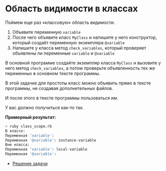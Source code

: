 # Область видимости в классах 

Поймем еще раз «классовую» область видимости. 

1. Объявите переменную `variable`
1. После чего объявите класс `MyClass` и напишите у него конструктор, который создаёт переменную экземпляра `@variable`
1. Напишите у класса метод `check_variables`, который проверяет объявлены ли переменные `variable` и `@variable`

В основной программе создайте экземпляр класса `MyClass` и вызовите у него метод `check_variables`, а потом проверьте объявленность тех же переменных в основном тексте программы.

<div class="rubyrush-task-hint">

В этой задачке для простоты класс можно объявить прямо в тексте программы, не создавая дополнительных файлов. 

И после этого в тексте программы пользоваться им.

</div>


<div class="rubyrush-task-answer">

У вас должно получиться как-то так.

**Примерный результат:**

```sh
> ruby class_scope.rb 
В классе:
Переменная 'variable': 
Переменная '@variable': instance-variable
Вне класса:
Переменная 'variable': local-variable
Переменная '@variable':
```
<ul>
<li><a href="https://github.com/aristofun/rubyrush-path/blob/master/steps/memory-usage-04/solution/class_scope.rb" class="rubyrush-task-solution-link">Решение задачи</a></li></ul>

</div>
